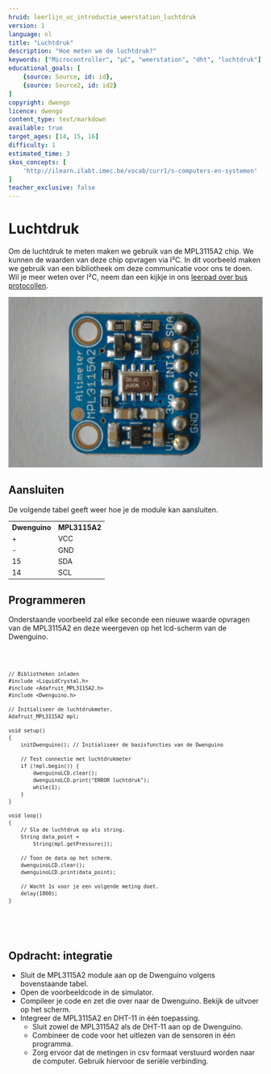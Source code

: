 ```yaml
---
hruid: leerlijn_uc_introductie_weerstation_luchtdruk
version: 1
language: nl
title: "Luchtdruk"
description: "Hoe meten we de luchtdruk?"
keywords: ["Microcontroller", "µC", "weerstation", "dht", "luchtdruk"]
educational_goals: [
    {source: Source, id: id}, 
    {source: Source2, id: id2}
]
copyright: dwengo
licence: dwengo
content_type: text/markdown
available: true
target_ages: [14, 15, 16]
difficulty: 1
estimated_time: 3
skos_concepts: [
    'http://ilearn.ilabt.imec.be/vocab/curr1/s-computers-en-systemen'
]
teacher_exclusive: false
---
```


# Luchtdruk

Om de luchtdruk te meten maken we gebruik van de MPL3115A2 chip. We kunnen de waarden van deze chip opvragen via I²C. In dit voorbeeld maken we gebruik van een bibliotheek om deze communicatie voor ons te doen. Wil je meer weten over I²C, neem dan een kijkje in ons [leerpad over bus protocollen](https://www.dwengo.org/learning-path.html?hruid=pc_leerlijn_bus_protocollen&language=nl&te=true&source_page=%2Fphysical_computing%2F&source_title=%20Physical%20computing#org-dwengo-pc-bus-protocollen-introductie;nl;1).

![Foto van de MPL3115A2 module](images/mlp.jpg)

## Aansluiten

De volgende tabel geeft weer hoe je de module kan aansluiten.

<table>
    <tr>
        <th>Dwenguino</th>
        <th>MPL3115A2</th>
    </tr>
    <tr>
        <td>+</td>
        <td>VCC</td>
    </tr>
    <tr>
        <td>-</td>
        <td>GND</td>
    </tr>
    <tr>
        <td>15</td>
        <td>SDA</td>
    </tr>
    <tr>
        <td>14</td>
        <td>SCL</td>
    </tr>
</table>

## Programmeren

Onderstaande voorbeeld zal elke seconde een nieuwe waarde opvragen van de MPL3115A2 en deze weergeven op het lcd-scherm van de Dwenguino.

<div class="dwengo-content dwengo-code-simulator">
    <pre>
<code class="language-cpp" data-filename="dht11.cpp">
    
    // Bibliotheken inladen
    #include <LiquidCrystal.h>
    #include <Adafruit_MPL3115A2.h>
    #include <Dwenguino.h>

    // Initialiseer de luchtdrukmeter.
    Adafruit_MPL3115A2 mpl;

    void setup()
    {
        initDwenguino(); // Initialiseer de basisfuncties van de Dwenguino
        
        // Test connectie met luchtdrukmeter
        if (!mpl.begin()) {
            dwenguinoLCD.clear();
            dwenguinoLCD.print("ERROR luchtdruk");
            while(1);
        }
    }

    void loop()
    {
        // Sla de luchtdruk op als string.
        String data_point = 
            String(mpl.getPressure());

        // Toon de data op het scherm.
        dwenguinoLCD.clear();
        dwenguinoLCD.print(data_point);

        // Wacht 1s voor je een volgende meting doet.
        delay(1000);
    }

</code>
    </pre>
</div>


<div class="dwengo-content assignment">
    <h2 class="title">Opdracht: integratie</h2>
    <div class="content">
        <ul>
            <li>Sluit de MPL3115A2 module aan op de Dwenguino volgens bovenstaande tabel.</li>
            <li>Open de voorbeeldcode in de simulator.</li>
            <li>Compileer je code en zet die over naar de Dwenguino. Bekijk de uitvoer op het scherm.</li>
            <li>
                Integreer de MPL3115A2 en DHT-11 in één toepassing.
                    <ul>
                        <li>Sluit zowel de MPL3115A2 als de DHT-11 aan op de Dwenguino.</li>
                        <li>Combineer de code voor het uitlezen van de sensoren in één programma.</li>
                        <li>Zorg ervoor dat de metingen in csv formaat verstuurd worden naar de computer. Gebruik hiervoor de seriële verbinding.</li>
                    </ul>
            </li>
        </ul>
    </div>
</div>